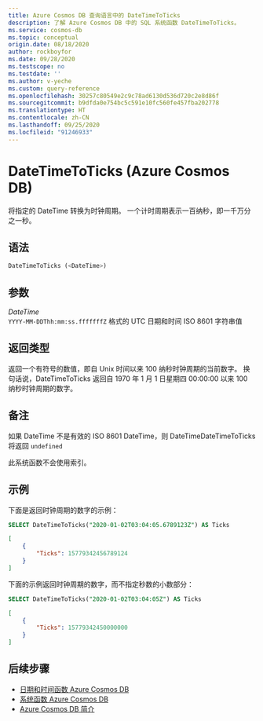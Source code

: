 ```yaml
---
title: Azure Cosmos DB 查询语言中的 DateTimeToTicks
description: 了解 Azure Cosmos DB 中的 SQL 系统函数 DateTimeToTicks。
ms.service: cosmos-db
ms.topic: conceptual
origin.date: 08/18/2020
author: rockboyfor
ms.date: 09/28/2020
ms.testscope: no
ms.testdate: ''
ms.author: v-yeche
ms.custom: query-reference
ms.openlocfilehash: 30257c80549e2c9c78ad6130d536d720c2e8d86f
ms.sourcegitcommit: b9dfda0e754bc5c591e10fc560fe457fba202778
ms.translationtype: HT
ms.contentlocale: zh-CN
ms.lasthandoff: 09/25/2020
ms.locfileid: "91246933"
---
```

<!--Verified Successfully-->
# <a name="datetimetoticks-azure-cosmos-db"></a>DateTimeToTicks (Azure Cosmos DB)

将指定的 DateTime 转换为时钟周期。 一个计时周期表示一百纳秒，即一千万分之一秒。 

## <a name="syntax"></a>语法

```sql
DateTimeToTicks (<DateTime>)
```

## <a name="arguments"></a>参数

*DateTime*  
   `YYYY-MM-DDThh:mm:ss.fffffffZ` 格式的 UTC 日期和时间 ISO 8601 字符串值

## <a name="return-types"></a>返回类型

返回一个有符号的数值，即自 Unix 时间以来 100 纳秒时钟周期的当前数字。 换句话说，DateTimeToTicks 返回自 1970 年 1 月 1 日星期四 00:00:00 以来 100 纳秒时钟周期的数字。

## <a name="remarks"></a>备注

如果 DateTime 不是有效的 ISO 8601 DateTime，则 DateTimeDateTimeToTicks 将返回 `undefined`

此系统函数不会使用索引。

## <a name="examples"></a>示例

下面是返回时钟周期的数字的示例：

```sql
SELECT DateTimeToTicks("2020-01-02T03:04:05.6789123Z") AS Ticks
```

```json
[
    {
        "Ticks": 15779342456789124
    }
]
```

下面的示例返回时钟周期的数字，而不指定秒数的小数部分：

```sql
SELECT DateTimeToTicks("2020-01-02T03:04:05Z") AS Ticks
```

```json
[
    {
        "Ticks": 15779342450000000
    }
]
```

## <a name="next-steps"></a>后续步骤

- [日期和时间函数 Azure Cosmos DB](sql-query-date-time-functions.md)
- [系统函数 Azure Cosmos DB](sql-query-system-functions.md)
- [Azure Cosmos DB 简介](introduction.md)

<!-- Update_Description: new article about sql query datetimetoticks -->
<!--NEW.date: 09/28/2020-->